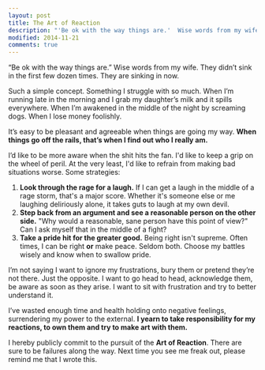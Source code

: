 ```yaml
---
layout: post
title: The Art of Reaction
description: "'Be ok with the way things are.'  Wise words from my wife.  They didn’t sink in the first few dozen times.  They are sinking in now."
modified: 2014-11-21
comments: true
---
```

“Be ok with the way things are.”  Wise words from my wife.  They didn’t sink in the first few dozen times.  They are sinking in now.

Such a simple concept.  Something I struggle with so much.  When I’m running late in the morning and I grab my daughter’s milk and it spills everywhere.  When I’m awakened in the middle of the night by screaming dogs.  When I lose money foolishly.

It’s easy to be pleasant and agreeable when things are going my way.  **When things go off the rails, that’s when I find out who I really am.**

I’d like to be more aware when the shit hits the fan. I'd like to keep a grip on the wheel of peril.  At the very least, I'd like to refrain from making bad situations worse.  Some strategies:

1.  **Look through the rage for a laugh.**  If I can get a laugh in the middle of a rage storm, that's a major score. Whether it's someone else or me laughing deliriously alone, it takes guts to laugh at my own devil.
2.  **Step back from an argument and see a reasonable person on the other side.** "Why would a reasonable, sane person have this point of view?"  Can I ask myself that in the middle of a fight? 
3.  **Take a pride hit for the greater good.**  Being right isn't supreme. Often times, I can be right **or** make peace.  Seldom both.  Choose my battles wisely and know when to swallow pride.

I’m not saying I want to ignore my frustrations, bury them or pretend they’re not there.  Just the opposite.  I want to go head to head, acknowledge them, be aware as soon as they arise.  I want to sit with frustration and try to better understand it.

I’ve wasted enough time and health holding onto negative feelings, surrendering my power to the external. **I yearn to take responsibility for my reactions, to own them and try to make art with them.**

I hereby publicly commit to the pursuit of the **Art of Reaction**.  There are sure to be failures along the way.  Next time you see me freak out, please remind me that I wrote this.

